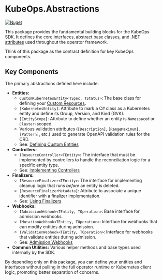 # KubeOps.Abstractions

[![Nuget](https://img.shields.io/nuget/vpre/KubeOps.Abstractions?label=nuget%20prerelease)](https://www.nuget.org/packages/KubeOps.Abstractions/absoluteLatest)

This package provides the fundamental building blocks for the KubeOps SDK. It defines the core interfaces, abstract base classes, and [.NET attributes](https://learn.microsoft.com/en-us/dotnet/csharp/language-reference/attributes/) used throughout the operator framework.

Think of this package as the contract definition for key KubeOps components.

## Key Components

The primary abstractions defined here include:

*   **Entities:**
    *   `CustomKubernetesEntity<TSpec, TStatus>`: The base class for defining your [Custom Resources](https://kubernetes.io/docs/concepts/extend-kubernetes/api-extension/custom-resources/).
    *   `[KubernetesEntity]`: Attribute to mark a C# class as a Kubernetes entity and define its Group, Version, and Kind (GVK).
    *   `[EntityScope]`: Attribute to define whether an entity is `Namespaced` or `Cluster`-scoped.
    *   Various validation attributes (`[Description]`, `[RangeMaximum]`, `[Pattern]`, etc.) used to generate OpenAPI validation rules for the CRD.
    *   See: [Defining Custom Entities](../../../docs/custom-entities.md)
*   **Controllers:**
    *   `IResourceController<TEntity>`: The interface that must be implemented by controllers to handle the reconciliation logic for a specific entity type.
    *   See: [Implementing Controllers](../../../docs/controllers.md)
*   **Finalizers:**
    *   `IResourceFinalizer<TEntity>`: The interface for implementing cleanup logic that runs *before* an entity is deleted.
    *   `[ResourceFinalizerMetadata]`: Attribute to associate a unique identifier with a finalizer implementation.
    *   See: [Using Finalizers](../../../docs/finalizers.md)
*   **Webhooks:**
    *   `IAdmissionWebhook<TEntity, TOperation>`: Base interface for admission webhooks.
    *   `IMutationWebhook<TEntity, TOperation>`: Interface for webhooks that can modify entities during admission.
    *   `IValidationWebhook<TEntity, TOperation>`: Interface for webhooks that validate entities during admission.
    *   See: [Admission Webhooks](../../../docs/webhooks.md)
*   **Common Utilities:** Various helper methods and base types used internally by the SDK.

By depending only on this package, you can define your entities and interfaces without pulling in the full operator runtime or Kubernetes client logic, promoting better separation of concerns.
